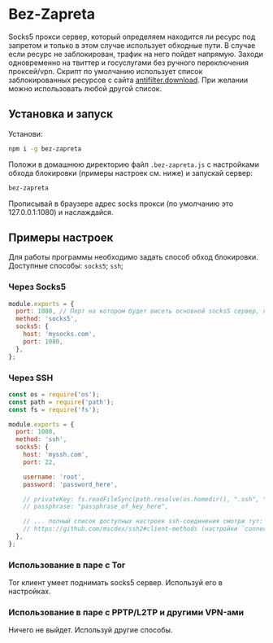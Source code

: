 # Bez-Zapreta

Socks5 прокси сервер, который определяем находится ли ресурс под запретом и только в этом случае использует обходные пути.
В случае если ресурс не заблокирован, трафик на него пойдет напрямую. Заходи одновременно на твиттер и госуслугами без ручного
переключения проксей/vpn. Скрипт по умолчанию использует список заблокированных ресурсов с сайта [antifilter.download](https://antifilter.download/).
При желании можно использовать любой другой список.

## Установка и запуск

Установи:

```sh
npm i -g bez-zapreta
```

Положи в домашнюю директорию файл `.bez-zapreta.js` с настройками обхода блокировки (примеры настроек см. ниже) и запускай сервер:

```sh
bez-zapreta
```

Прописывай в браузере адрес socks прокси (по умолчанию это 127.0.0.1:1080) и наслаждайся.

## Примеры настроек

Для работы программы необходимо задать способ обход блокировки. Доступные способы: `socks5`; `ssh`;

### Через Socks5

```javascript
module.exports = {
  port: 1080, // Порт на котором будет висеть основной socks5 сервер, который ты будешь использовать в браузере
  method: 'socks5',
  socks5: {
    host: 'mysocks.com',
    port: 1080,
  },
};
```

### Через SSH

```javascript
const os = require('os');
const path = require('path');
const fs = require('fs');

module.exports = {
  port: 1080,
  method: 'ssh',
  socks5: {
    host: 'myssh.com',
    port: 22,

    username: 'root',
    password: 'password_here',

    // privateKey: fs.readFileSync(path.resolve(os.homedir(), ".ssh", "id_rsa")),
    // passphrase: "passphrase_of_key_here",

    // ... полный список доступных настроек ssh-соединения смотри тут:
    // https://github.com/mscdex/ssh2#client-methods (настройки `connect`)
  },
};
```

### Использование в паре с Tor

Tor клиент умеет поднимать socks5 сервер. Используй его в настройках.

### Использование в паре с PPTP/L2TP и другими VPN-ами

Ничего не выйдет. Используй другие способы.
